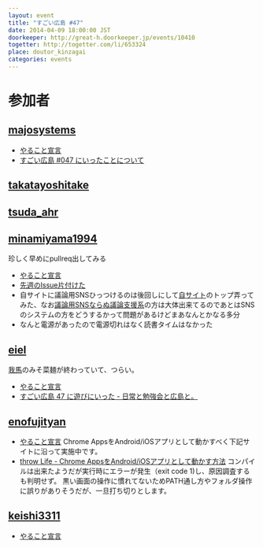 ```yaml
---
layout: event
title: "すごい広島 #47"
date: 2014-04-09 18:00:00 JST
doorkeeper: http://great-h.doorkeeper.jp/events/10410
togetter: http://togetter.com/li/653324
place: doutor_kinzagai
categories: events
---
```


# 参加者

## [majosystems](https://github.com/majosystems)

* [やること宣言](https://github.com/great-h/great-h.github.io/issues/811)
* [すごい広島 #047 にいったことについて](http://taka4.hateblo.jp/entry/great-h_047)


## [takatayoshitake](http://twitter.com/takatayoshitake)


## [tsuda_ahr](http://twitter.com/tsuda_ahr)


## [minamiyama1994](https://github.com/minamiyama1994)

珍しく早めにpullreq出してみる

* [やること宣言](https://github.com/great-h/great-h.github.io/issues/808)
* [先週のIssue片付けた](https://github.com/great-h/great-h.github.io/pull/816)
* 自サイトに議論用SNSひっつけるのは後回しにして[自サイト](http://b-world.org/)のトップ弄ってみた、なお[議論用SNSならぬ議論支援系](https://github.com/minamiyama1994/DiscussionSupportSystem)の方は大体出来てるのであとはSNSのシステムの方をどうするかって問題があるけどまあなんとかなる多分
* なんと電源があったので電源切れはなく読書タイムはなかった


## [eiel](http://eiel.info/)

[我馬](http://www.gaba-2000.com/)のみそ菜麺が終わっていて、つらい。

* [やること宣言](https://github.com/great-h/great-h.github.io/issues/812)
* [すごい広島 47 に遊びにいった - 日常と勉強会と広島と。](http://eielh-life.tumblr.com/post/82198282141/47)


## [enofujityan](http://twitter.com/enofujityan)

* [やること宣言](https://github.com/great-h/great-h.github.io/issues/817)
Chrome AppsをAndroid/iOSアプリとして動かすべく下記サイトに沿って実施中です。
* [throw Life - Chrome AppsをAndroid/iOSアプリとして動かす方法](http://www.adamrocker.com/blog/342/build-android-ios-app-from-chrome-apps.html)
コンパイルは出来たようだが実行時にエラーが発生（exit code 1)し、原因調査するも判明せず。
黒い画面の操作に慣れてないためPATH通し方やフォルダ操作に誤りがありそうだが、一旦打ち切りとします。


## [keishi3311](https://github.com/keishi3311)

* [やること宣言](https://github.com/great-h/great-h.github.io/issues/810)
